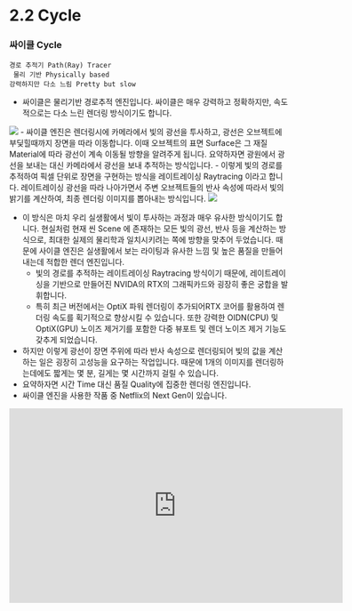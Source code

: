 # 2.2  Cycle 
### 싸이클 Cycle 
	경로 추적기 Path(Ray) Tracer
	 물리 기반 Physically based
	강력하지만 다소 느림 Pretty but slow
- 싸이클은 물리기반 경로추적 엔진입니다. 싸이클은 매우 강력하고 정확하지만, 속도적으로는 다소 느린 렌더링 방식이기도 합니다. 
<image src="https://github.com/onmind/ob/blob/main/Image/2.2%20cycle_1.png?raw=true" with="400" hight="200">
- 싸이클 엔진은 렌더링시에 카메라에서 빛의 광선을 투사하고, 광선은 오브젝트에 부딫힐때까지 장면을 따라 이동합니다. 이때 오브젝트의 표면 Surface은 그 재질 Material에 따라 광선이 계속 이동될 방향을 알려주게 됩니다. 요약하자면 광원에서 광선을 보내는 대신 카메라에서 광선을 보내 추적하는 방식입니다. 
- 이렇게 빛의 경로를 추적하여 픽셀 단위로 장면을 구현하는 방식을 레이트레이싱 Raytracing 이라고 합니다. 레이트레이싱 광선을 따라 나아가면서 주변 오브젝트들의 반사 속성에 따라서 빛의 밝기를 계산하여, 최종 렌더링 이미지를 뽑아내는 방식입니다. 
<image src="https://s3.amazonaws.com/cgcookie-rails/uploads%2F1551981844924-path-tracing.gif" with="400" hight="200">

- 이 방식은 마치 우리 실생활에서 빛이 투사하는 과정과 매우 유사한 방식이기도 합니다. 현실처럼 현재 씬 Scene 에 존재하는 모든 빛의 광선, 반사 등을 계산하는 방식으로, 최대한 실제의 물리학과 일치시키려는 쪽에 방향을 맞추어 두었습니다.  때문에 사이클 엔진은 실생활에서 보는 라이팅과 유사한 느낌 및 높은 품질을 만들어내는데 적합한 렌더 엔진입니다. 
	- 빛의 경로를 추적하는  레이트레이싱 Raytracing 방식이기 때문에, 레이트레이싱을 기반으로 만들어진 NVIDA의 RTX의 그래픽카드와 굉장히 좋은 궁합을 발휘합니다. 
	- 특히 최근 버전에서는 OptiX 파워 렌더링이 추가되어RTX 코어를 활용하여 렌더링 속도를 획기적으로 향상시킬 수 있습니다. 또한 강력한 OIDN(CPU) 및 OptiX(GPU) 노이즈 제거기를 포함한 다중 뷰포트 및 렌더 노이즈 제거 기능도 갖추게 되었습니다. 
-  하지만 이렇게 광선이 장면 주위에 따라 반사 속성으로 렌더링되어 빛의 값을 계산하는 일은 굉장히 고성능을 요구하는 작업입니다. 때문에 1개의 이미지를 렌더링하는데에도 짧게는 몇 분, 길게는 몇 시간까지 걸릴 수 있습니다. 
- 요약하자면 시간 Time 대신 품질 Quality에 집중한 렌더링 엔진입니다. 
- 싸이클 엔진을 사용한 작품 중 Netflix의 Next Gen이 있습니다. 
<iframe width="600" height="350" src="https://www.youtube.com/embed/uf3ALGKgpGU" title="YouTube video player" frameborder="0" allow="accelerometer; autoplay; clipboard-write; encrypted-media; gyroscope; picture-in-picture" allowfullscreen></iframe>
